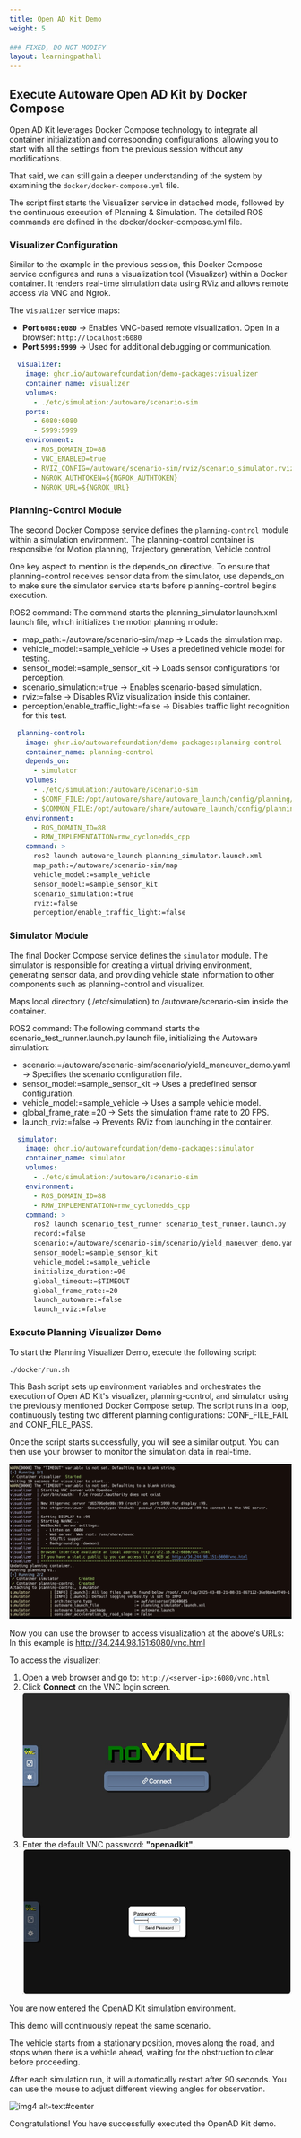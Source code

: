 ```yaml
---
title: Open AD Kit Demo
weight: 5

### FIXED, DO NOT MODIFY
layout: learningpathall
---
```


## Execute Autoware Open AD Kit by Docker Compose

Open AD Kit leverages Docker Compose technology to integrate all container initialization and corresponding configurations, allowing you to start with all the settings from the previous session without any modifications.

That said, we can still gain a deeper understanding of the system by examining the `docker/docker-compose.yml` file.

The script first starts the Visualizer service in detached mode, followed by the continuous execution of Planning & Simulation. The detailed ROS commands are defined in the docker/docker-compose.yml file.


### Visualizer Configuration

Similar to the example in the previous session, this Docker Compose service configures and runs a visualization tool (Visualizer) within a Docker container. It renders real-time simulation data using RViz and allows remote access via VNC and Ngrok.

The `visualizer` service maps:
- **Port `6080:6080`** → Enables VNC-based remote visualization. Open in a browser: `http://localhost:6080`
- **Port `5999:5999`** → Used for additional debugging or communication.

```yml
  visualizer:
    image: ghcr.io/autowarefoundation/demo-packages:visualizer
    container_name: visualizer
    volumes:
      - ./etc/simulation:/autoware/scenario-sim
    ports:
      - 6080:6080
      - 5999:5999
    environment:
      - ROS_DOMAIN_ID=88
      - VNC_ENABLED=true
      - RVIZ_CONFIG=/autoware/scenario-sim/rviz/scenario_simulator.rviz
      - NGROK_AUTHTOKEN=${NGROK_AUTHTOKEN}
      - NGROK_URL=${NGROK_URL}
```


### Planning-Control Module
The second Docker Compose service defines the `planning-control` module within a simulation environment. The planning-control container is responsible for Motion planning, Trajectory generation, Vehicle control

One key aspect to mention is the depends_on directive.
To ensure that planning-control receives sensor data from the simulator, use depends_on to make sure the simulator service starts before planning-control begins execution.

ROS2 command:
The command starts the planning_simulator.launch.xml launch file, which initializes the motion planning module:
- map_path:=/autoware/scenario-sim/map → Loads the simulation map.
- vehicle_model:=sample_vehicle → Uses a predefined vehicle model for testing.
- sensor_model:=sample_sensor_kit → Loads sensor configurations for perception.
- scenario_simulation:=true → Enables scenario-based simulation.
- rviz:=false → Disables RViz visualization inside this container.
- perception/enable_traffic_light:=false → Disables traffic light recognition for this test.


```yml
  planning-control:
    image: ghcr.io/autowarefoundation/demo-packages:planning-control
    container_name: planning-control
    depends_on:
      - simulator 
    volumes:
      - ./etc/simulation:/autoware/scenario-sim
      - $CONF_FILE:/opt/autoware/share/autoware_launch/config/planning/scenario_planning/lane_driving/behavior_planning/behavior_path_planner/autoware_behavior_path_static_obstacle_avoidance_module/static_obstacle_avoidance.param.yaml
      - $COMMON_FILE:/opt/autoware/share/autoware_launch/config/planning/scenario_planning/common/common.param.yaml
    environment:
      - ROS_DOMAIN_ID=88
      - RMW_IMPLEMENTATION=rmw_cyclonedds_cpp
    command: >
      ros2 launch autoware_launch planning_simulator.launch.xml
      map_path:=/autoware/scenario-sim/map
      vehicle_model:=sample_vehicle
      sensor_model:=sample_sensor_kit
      scenario_simulation:=true
      rviz:=false
      perception/enable_traffic_light:=false
```

### Simulator Module

The final Docker Compose service defines the `simulator` module. The simulator is responsible for creating a virtual driving environment, generating sensor data, and providing vehicle state information to other components such as planning-control and visualizer.

Maps local directory (./etc/simulation) to /autoware/scenario-sim inside the container.

ROS2 command:
The following command starts the scenario_test_runner.launch.py launch file, initializing the Autoware simulation:

- scenario:=/autoware/scenario-sim/scenario/yield_maneuver_demo.yaml → Specifies the scenario configuration file.
- sensor_model:=sample_sensor_kit → Uses a predefined sensor configuration.
- vehicle_model:=sample_vehicle → Uses a sample vehicle model.
- global_frame_rate:=20 → Sets the simulation frame rate to 20 FPS.
- launch_rviz:=false → Prevents RViz from launching in the container.

```yml
  simulator:
    image: ghcr.io/autowarefoundation/demo-packages:simulator
    container_name: simulator
    volumes:
      - ./etc/simulation:/autoware/scenario-sim
    environment:
      - ROS_DOMAIN_ID=88
      - RMW_IMPLEMENTATION=rmw_cyclonedds_cpp
    command: >
      ros2 launch scenario_test_runner scenario_test_runner.launch.py
      record:=false
      scenario:=/autoware/scenario-sim/scenario/yield_maneuver_demo.yaml
      sensor_model:=sample_sensor_kit
      vehicle_model:=sample_vehicle
      initialize_duration:=90
      global_timeout:=$TIMEOUT
      global_frame_rate:=20
      launch_autoware:=false
      launch_rviz:=false
```

### Execute Planning Visualizer Demo

To start the Planning Visualizer Demo, execute the following script:

```bash
./docker/run.sh
```

This Bash script sets up environment variables and orchestrates the execution of Open AD Kit's visualizer, planning-control, and simulator using the previously mentioned Docker Compose setup. The script runs in a loop, continuously testing two different planning configurations: CONF_FILE_FAIL and CONF_FILE_PASS.

Once the script starts successfully, you will see a similar output.
You can then use your browser to monitor the simulation data in real-time.

![img1 alt-text#center](vnc_address.png "Figure 1: Execute run.sh")

Now you can use the browser to access visualization at the above's URLs:
In this example is http://34.244.98.151:6080/vnc.html

To access the visualizer:
1. Open a web browser and go to: `http://<server-ip>:6080/vnc.html`
2. Click **Connect** on the VNC login screen.
![img2 alt-text#center](openadkit_connect.jpg "Figure 2: Connect VNC")
3. Enter the default VNC password: **"openadkit"**.
![img3 alt-text#center](openadkit_passwd.jpg "Figure 3: Input VNC password")

You are now entered the OpenAD Kit simulation environment.

This demo will continuously repeat the same scenario.

The vehicle starts from a stationary position, moves along the road, and stops when there is a vehicle ahead, waiting for the obstruction to clear before proceeding.

After each simulation run, it will automatically restart after 90 seconds. You can use the mouse to adjust different viewing angles for observation.

![img4 alt-text#center](openadkit_1.gif "Figure 4: Simulation")

Congratulations! You have successfully executed the OpenAD Kit demo.
